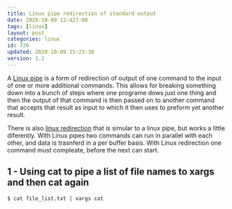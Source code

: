 ```yaml
---
title: Linux pipe redirection of standard output
date: 2020-10-09 12:427:00
tags: [linux]
layout: post
categories: linux
id: 720
updated: 2020-10-09 15:23:30
version: 1.2
---
```


A [Linux pipe](http://www.linfo.org/pipe.html) is a form of redirection of output of one command to the input of one or more additional commands. This allows for breaking something down into a bunch of steps where one programe dows just one thing and then the output of that command is then passed on to another command that accepts that result as input to which it then uses to preform yet another result.

There is also [linux redirection](/2020/10/02/linux-redirection/) that is simular to a linux pipe, but works a little diferently. With Linux pipes two commands can run in parallel with each other, and data is trasnferd in a per buffer basis. With Linux redirection one command must compleate, before the next can start.


<!-- more -->

## 1 - Using cat to pipe a list of file names to xargs and then cat again

```
$ cat file_list.txt | xargs cat
```